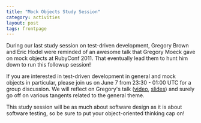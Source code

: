 ```yaml
---
title: "Mock Objects Study Session"
category: activities
layout: post
tags: frontpage
---
```


During our last study session on test-driven development, Gregory Brown and Eric
Hodel were reminded of an awesome talk that Gregory Moeck gave on mock objects
at RubyConf 2011. That eventually lead them to hunt him down to run this
followup session!

If you are interested in test-driven development in general and mock objects in
particular, please join us on June 7 from 23:30 - 01:00 UTC for a group
discussion. We will reflect on Gregory's talk
([video](http://confreaks.com/videos/659-rubyconf2011-why-you-don-t-get-mock-objects),
[slides](https://speakerdeck.com/u/gmoeck/p/why-you-dont-get-mock-objects)) and surely go off
on various tangents related to the general theme.

This study session will be as much about software design as it is about software testing, so be sure to put your object-oriented thinking cap on!
